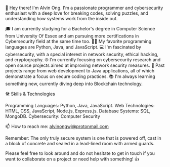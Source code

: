 👋 Hey there! I'm Alvin Ong.
I'm a passionate programmer and cybersecurity enthusiast with a deep love for breaking codes, solving puzzles, and understanding how systems work from the inside out.

🎓 I am currently studying for a Bachelor's degree in Computer Science from University Of Essex and am pursuing more certifications in Cybersecurity field at the same time too. 
🧑‍💻 My favorite programming languages are Python, Java, and JavaScript.
💻 I'm fascinated by cybersecurity, with a special interest in network security, ethical hacking, and cryptography.
🌐 I'm currently focusing on cybersecurity research and open source projects aimed at improving network security measures.
🔭 Past projects range from web development to Java applications, all of which demonstrate a focus on secure coding practices.
📚 I'm always learning something new, currently diving deep into Blockchain technology.

🛠 Skills & Technologies

Programming Languages: 
Python, Java, JavaScript.
Web Technologies: 
HTML, CSS, JavaScript, Node.js, Express.js.
Database Systems: 
SQL, MongoDB.
Cybersecurity: 
Computer Security

📫 How to reach me: alvinongwj@protonmail.com

Remember: The only truly secure system is one that is powered off, cast in a block of concrete and sealed in a lead-lined room with armed guards.

Please feel free to look around and do not hesitate to get in touch if you want to collaborate on a project or need help with something! 👍
